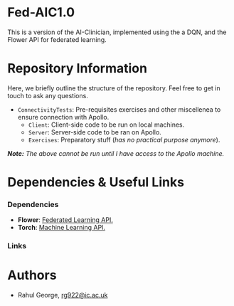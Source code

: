 # Fed-AIC1.0
This is a version of the AI-Clinician, implemented using the a DQN, and the Flower API for federated learning.

# Repository Information
Here, we briefly outline the structure of the repository. Feel free to get in touch to ask any questions.
- `ConnectivityTests`: Pre-requisites exercises and other miscellenea to ensure connection with Apollo.
  - `Client`: Client-side code to be run on local machines.
  - `Server`: Server-side code to be ran on Apollo.
  - `Exercises`: Preparatory stuff (_has no practical purpose anymore_).

__*Note:*__ _The above cannot be run until I have access to the Apollo machine._

# Dependencies & Useful Links
### Dependencies
- __Flower__: [Federated Learning API.][2]
- __Torch__: [Machine Learning API.][3]
### Links

# Authors
- Rahul George, [rg922@ic.ac.uk][1]

[1]: rg922@ic.ac.uk
[2]: https://flower.ai/docs/framework/index.html
[3]: https://pytorch.org/tutorials/